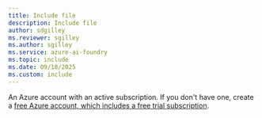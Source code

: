```yaml
---
title: Include file
description: Include file
author: sdgilley
ms.reviewer: sgilley
ms.author: sgilley
ms.service: azure-ai-foundry
ms.topic: include
ms.date: 09/18/2025
ms.custom: include
---
```


An Azure account with an active subscription. If you don't have one, create a [free Azure account, which includes a free trial subscription](https://azure.microsoft.com/free/). 
